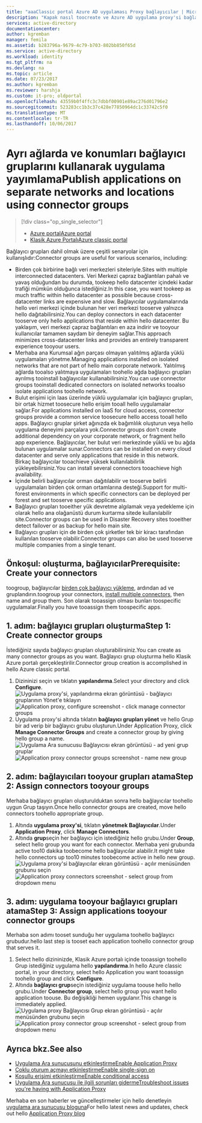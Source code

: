 ```yaml
---
title: "aaaClassic portal Azure AD uygulaması Proxy bağlayıcılar | Microsoft Docs"
description: "Kapak nasıl toocreate ve Azure AD uygulama proxy'si bağlayıcılarını gruplarını yönetin."
services: active-directory
documentationcenter: 
author: kgremban
manager: femila
ms.assetid: b283796a-9679-4c79-b703-802bb850f65d
ms.service: active-directory
ms.workload: identity
ms.tgt_pltfrm: na
ms.devlang: na
ms.topic: article
ms.date: 07/23/2017
ms.author: kgremban
ms.reviewer: harshja
ms.custom: it-pro; oldportal
ms.openlocfilehash: 43559b0f4ffc3c7dbbf00901e89ac276d01796e2
ms.sourcegitcommit: 523283cc1b3c37c428e77850964dc1c33742c5f0
ms.translationtype: MT
ms.contentlocale: tr-TR
ms.lasthandoff: 10/06/2017
---
```

# <a name="publish-applications-on-separate-networks-and-locations-using-connector-groups"></a><span data-ttu-id="f3305-103">Ayrı ağlarda ve konumları bağlayıcı gruplarını kullanarak uygulama yayımlama</span><span class="sxs-lookup"><span data-stu-id="f3305-103">Publish applications on separate networks and locations using connector groups</span></span>
> [!div class="op_single_selector"]
> * [<span data-ttu-id="f3305-104">Azure portal</span><span class="sxs-lookup"><span data-stu-id="f3305-104">Azure portal</span></span>](active-directory-application-proxy-connectors-azure-portal.md)
> * [<span data-ttu-id="f3305-105">Klasik Azure Portalı</span><span class="sxs-lookup"><span data-stu-id="f3305-105">Azure classic portal</span></span>](active-directory-application-proxy-connectors.md)
>
>

<span data-ttu-id="f3305-106">Bağlayıcı grupları dahil olmak üzere çeşitli senaryolar için kullanışlıdır:</span><span class="sxs-lookup"><span data-stu-id="f3305-106">Connector groups are useful for various scenarios, including:</span></span>

* <span data-ttu-id="f3305-107">Birden çok birbirine bağlı veri merkezleri siteleriyle.</span><span class="sxs-lookup"><span data-stu-id="f3305-107">Sites with multiple interconnected datacenters.</span></span> <span data-ttu-id="f3305-108">Veri Merkezi çapraz bağlantıları pahalı ve yavaş olduğundan bu durumda, tookeep hello datacenter içindeki kadar trafiği mümkün olduğunca istediğiniz.</span><span class="sxs-lookup"><span data-stu-id="f3305-108">In this case, you want tookeep as much traffic within hello datacenter as possible because cross-datacenter links are expensive and slow.</span></span> <span data-ttu-id="f3305-109">Bağlayıcılar uygulamalarında hello veri merkezi içinde bulunan her veri merkezi tooserve yalnızca hello dağıtabilirsiniz.</span><span class="sxs-lookup"><span data-stu-id="f3305-109">You can deploy connectors in each datacenter tooserve only hello applications that reside within hello datacenter.</span></span> <span data-ttu-id="f3305-110">Bu yaklaşım, veri merkezi çapraz bağlantıları en aza indirir ve tooyour kullanıcılar tamamen saydam bir deneyim sağlar.</span><span class="sxs-lookup"><span data-stu-id="f3305-110">This approach minimizes cross-datacenter links and provides an entirely transparent experience tooyour users.</span></span>
* <span data-ttu-id="f3305-111">Merhaba ana Kurumsal ağın parçası olmayan yalıtılmış ağlarda yüklü uygulamaları yönetme.</span><span class="sxs-lookup"><span data-stu-id="f3305-111">Managing applications installed on isolated networks that are not part of hello main corporate network.</span></span> <span data-ttu-id="f3305-112">Yalıtılmış ağlarda tooalso yalıtmaya uygulamaları toohello ağda bağlayıcı grupları ayrılmış tooinstall bağlayıcılar kullanabilirsiniz.</span><span class="sxs-lookup"><span data-stu-id="f3305-112">You can use connector groups tooinstall dedicated connectors on isolated networks tooalso isolate applications toohello network.</span></span>
* <span data-ttu-id="f3305-113">Bulut erişimi için Iaas üzerinde yüklü uygulamalar için bağlayıcı grupları, bir ortak hizmet toosecure hello erişim tooall hello uygulamalar sağlar.</span><span class="sxs-lookup"><span data-stu-id="f3305-113">For applications installed on IaaS for cloud access, connector groups provide a common service toosecure hello access tooall hello apps.</span></span> <span data-ttu-id="f3305-114">Bağlayıcı gruplar şirket ağınızda ek bağımlılık oluşturun veya hello uygulama deneyimi parçalara yok.</span><span class="sxs-lookup"><span data-stu-id="f3305-114">Connector groups don't create additional dependency on your corporate network, or fragment hello app experience.</span></span> <span data-ttu-id="f3305-115">Bağlayıcılar, her bulut veri merkezinde yüklü ve bu ağda bulunan uygulamalar sunar.</span><span class="sxs-lookup"><span data-stu-id="f3305-115">Connectors can be installed on every cloud datacenter and serve only applications that reside in this network.</span></span> <span data-ttu-id="f3305-116">Birkaç bağlayıcılar tooachieve yüksek kullanılabilirlik yükleyebilirsiniz.</span><span class="sxs-lookup"><span data-stu-id="f3305-116">You can install several connectors tooachieve high availability.</span></span>
* <span data-ttu-id="f3305-117">İçinde belirli bağlayıcılar orman dağıtılabilir ve tooserve belirli uygulamaları birden çok orman ortamlarına desteği.</span><span class="sxs-lookup"><span data-stu-id="f3305-117">Support for multi-forest environments in which specific connectors can be deployed per forest and set tooserve specific applications.</span></span>
* <span data-ttu-id="f3305-118">Bağlayıcı grupları tooeither yük devretme algılamak veya yedekleme için olarak hello ana olağanüstü durum kurtarma sitede kullanılabilir site.</span><span class="sxs-lookup"><span data-stu-id="f3305-118">Connector groups can be used in Disaster Recovery sites tooeither detect failover or as backup for hello main site.</span></span>
* <span data-ttu-id="f3305-119">Bağlayıcı grupları için de birden çok şirketler tek bir kiracı tarafından kullanılan tooserve olabilir.</span><span class="sxs-lookup"><span data-stu-id="f3305-119">Connector groups can also be used tooserve multiple companies from a single tenant.</span></span>

## <a name="prerequisite-create-your-connectors"></a><span data-ttu-id="f3305-120">Önkoşul: oluşturma, bağlayıcılar</span><span class="sxs-lookup"><span data-stu-id="f3305-120">Prerequisite: Create your connectors</span></span>
<span data-ttu-id="f3305-121">toogroup, bağlayıcılar [birden çok bağlayıcı yükleme](active-directory-application-proxy-enable.md), ardından ad ve gruplandırın.</span><span class="sxs-lookup"><span data-stu-id="f3305-121">toogroup your connectors, [install multiple connectors](active-directory-application-proxy-enable.md), then name and group them.</span></span> <span data-ttu-id="f3305-122">Son olarak tooassign olması bunları toospecific uygulamalar.</span><span class="sxs-lookup"><span data-stu-id="f3305-122">Finally you have tooassign them toospecific apps.</span></span>

## <a name="step-1-create-connector-groups"></a><span data-ttu-id="f3305-123">1. adım: bağlayıcı grupları oluşturma</span><span class="sxs-lookup"><span data-stu-id="f3305-123">Step 1: Create connector groups</span></span>
<span data-ttu-id="f3305-124">İstediğiniz sayıda bağlayıcı grupları oluşturabilirsiniz.</span><span class="sxs-lookup"><span data-stu-id="f3305-124">You can create as many connector groups as you want.</span></span> <span data-ttu-id="f3305-125">Bağlayıcı grup oluşturma hello Klasik Azure portalı gerçekleştirilir.</span><span class="sxs-lookup"><span data-stu-id="f3305-125">Connector group creation is accomplished in hello Azure classic portal.</span></span>

1. <span data-ttu-id="f3305-126">Dizininizi seçin ve tıklatın **yapılandırma**.</span><span class="sxs-lookup"><span data-stu-id="f3305-126">Select your directory and click **Configure**.</span></span>  
    <span data-ttu-id="f3305-127">![Uygulama proxy'si, yapılandırma ekran görüntüsü - bağlayıcı gruplarının Yönet'e tıklayın](./media/active-directory-application-proxy-connectors/app_proxy_connectors_creategroup.png)</span><span class="sxs-lookup"><span data-stu-id="f3305-127">![Application proxy, configure screenshot - click manage connector groups](./media/active-directory-application-proxy-connectors/app_proxy_connectors_creategroup.png)</span></span>
2. <span data-ttu-id="f3305-128">Uygulama proxy'si altında tıklatın **bağlayıcı grupları yönet** ve hello Grup bir ad verip bir bağlayıcı grubu oluşturun.</span><span class="sxs-lookup"><span data-stu-id="f3305-128">Under Application Proxy, click **Manage Connector Groups** and create a connector group by giving hello group a name.</span></span>  
    <span data-ttu-id="f3305-129">![Uygulama Ara sunucusu Bağlayıcısı ekran görüntüsü - ad yeni grup gruplar](./media/active-directory-application-proxy-connectors/app_proxy_connectors_namegroup.png)</span><span class="sxs-lookup"><span data-stu-id="f3305-129">![Application proxy connector groups screenshot - name new group](./media/active-directory-application-proxy-connectors/app_proxy_connectors_namegroup.png)</span></span>

## <a name="step-2-assign-connectors-tooyour-groups"></a><span data-ttu-id="f3305-130">2. adım: bağlayıcıları tooyour grupları atama</span><span class="sxs-lookup"><span data-stu-id="f3305-130">Step 2: Assign connectors tooyour groups</span></span>
<span data-ttu-id="f3305-131">Merhaba bağlayıcı grupları oluşturulduktan sonra hello bağlayıcılar toohello uygun Grup taşıyın.</span><span class="sxs-lookup"><span data-stu-id="f3305-131">Once hello connector groups are created, move hello connectors toohello appropriate group.</span></span>

1. <span data-ttu-id="f3305-132">Altında **uygulama proxy'si**, tıklatın **yönetmek Bağlayıcılar**.</span><span class="sxs-lookup"><span data-stu-id="f3305-132">Under **Application Proxy**, click **Manage Connectors**.</span></span>
2. <span data-ttu-id="f3305-133">Altında **grup**seçin her bağlayıcı için istediğiniz hello grubu.</span><span class="sxs-lookup"><span data-stu-id="f3305-133">Under **Group**, select hello group you want for each connector.</span></span> <span data-ttu-id="f3305-134">Merhaba yeni grubunda active too10 dakika toobecome hello bağlayıcılar alabilir.</span><span class="sxs-lookup"><span data-stu-id="f3305-134">It might take hello connectors up too10 minutes toobecome active in hello new group.</span></span>  
    <span data-ttu-id="f3305-135">![Uygulama proxy'si bağlayıcılar ekran görüntüsü - açılır menüsünden grubunu seçin](./media/active-directory-application-proxy-connectors/app_proxy_connectors_connectorlist.png)</span><span class="sxs-lookup"><span data-stu-id="f3305-135">![Application proxy connectors screenshot - select group from dropdown menu](./media/active-directory-application-proxy-connectors/app_proxy_connectors_connectorlist.png)</span></span>

## <a name="step-3-assign-applications-tooyour-connector-groups"></a><span data-ttu-id="f3305-136">3. adım: uygulama tooyour bağlayıcı grupları atama</span><span class="sxs-lookup"><span data-stu-id="f3305-136">Step 3: Assign applications tooyour connector groups</span></span>
<span data-ttu-id="f3305-137">Merhaba son adımı tooset sunduğu her uygulama toohello bağlayıcı grubudur.</span><span class="sxs-lookup"><span data-stu-id="f3305-137">hello last step is tooset each application toohello connector group that serves it.</span></span>

1. <span data-ttu-id="f3305-138">Select hello dizininizde, Klasik Azure portalı içinde tooassign toohello Grup istediğiniz uygulama hello **yapılandırma**.</span><span class="sxs-lookup"><span data-stu-id="f3305-138">In hello Azure classic portal, in your directory, select hello Application you want tooassign toohello group and click **Configure**.</span></span>
2. <span data-ttu-id="f3305-139">Altında **bağlayıcı grup**seçin istediğiniz uygulama toouse hello hello grubu.</span><span class="sxs-lookup"><span data-stu-id="f3305-139">Under **Connector group**, select hello group you want hello application toouse.</span></span> <span data-ttu-id="f3305-140">Bu değişikliği hemen uygulanır.</span><span class="sxs-lookup"><span data-stu-id="f3305-140">This change is immediately applied.</span></span>  
    <span data-ttu-id="f3305-141">![Uygulama proxy Bağlayıcısı Grup ekran görüntüsü - açılır menüsünden grubunu seçin](./media/active-directory-application-proxy-connectors/app_proxy_connectors_newgroup.png)</span><span class="sxs-lookup"><span data-stu-id="f3305-141">![Application proxy connector group screenshot - select group from dropdown menu](./media/active-directory-application-proxy-connectors/app_proxy_connectors_newgroup.png)</span></span>

## <a name="see-also"></a><span data-ttu-id="f3305-142">Ayrıca bkz.</span><span class="sxs-lookup"><span data-stu-id="f3305-142">See also</span></span>
* [<span data-ttu-id="f3305-143">Uygulama Ara sunucusunu etkinleştirme</span><span class="sxs-lookup"><span data-stu-id="f3305-143">Enable Application Proxy</span></span>](active-directory-application-proxy-enable.md)
* [<span data-ttu-id="f3305-144">Çoklu oturum açmayı etkinleştirme</span><span class="sxs-lookup"><span data-stu-id="f3305-144">Enable single-sign on</span></span>](active-directory-application-proxy-sso-using-kcd.md)
* [<span data-ttu-id="f3305-145">Koşullu erişimi etkinleştirme</span><span class="sxs-lookup"><span data-stu-id="f3305-145">Enable conditional access</span></span>](active-directory-application-proxy-conditional-access.md)
* [<span data-ttu-id="f3305-146">Uygulama Ara sunucusu ile ilgili sorunları giderme</span><span class="sxs-lookup"><span data-stu-id="f3305-146">Troubleshoot issues you're having with Application Proxy</span></span>](active-directory-application-proxy-troubleshoot.md)

<span data-ttu-id="f3305-147">Merhaba en son haberler ve güncelleştirmeler için hello denetleyin [uygulama ara sunucusu bloguna](http://blogs.technet.com/b/applicationproxyblog/)</span><span class="sxs-lookup"><span data-stu-id="f3305-147">For hello latest news and updates, check out hello [Application Proxy blog](http://blogs.technet.com/b/applicationproxyblog/)</span></span>
